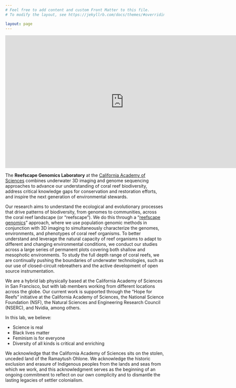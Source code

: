```yaml
---
# Feel free to add content and custom Front Matter to this file.
# To modify the layout, see https://jekyllrb.com/docs/themes/#overriding-theme-defaults

layout: page
---
```

<iframe width="750" height="420" src="https://www.youtube.com/embed/Q6Ud5Ce4Jo8?controls=0&autoplay=1&loop=1&showinfo=0&modestbranding=1&mute=1" frameborder="0"></iframe>



The **Reefscape Genomics Laboratory** at the [California Academy of Sciences](https://www.calacademy.org/) combines underwater 3D imaging and genome sequencing approaches to advance our understanding of coral reef biodiversity, address critical knowledge gaps for conservation and restoration efforts, and inspire the next generation of environmental stewards.

Our research aims to understand the ecological and evolutionary processes that drive patterns of biodiversity, from genomes to communities, across the coral reef landscape (or “reefscape”). We do this through a “[reefscape genomics](https://www.frontiersin.org/articles/10.3389/fmars.2021.638979/full)” approach, where we use population genomic methods in conjunction with 3D imaging to simultaneously characterize the genomes, environments, and phenotypes of coral reef organisms. To better understand and leverage the natural capacity of reef organisms to adapt to different and changing environmental conditions, we conduct our studies across a large series of permanent plots covering both shallow and mesophotic environments. To study the full depth range of coral reefs, we are continually pushing the boundaries of underwater technologies, such as our use of closed-circuit rebreathers and the active development of open source instrumentation.

We are a hybrid lab physically based at the California Academy of Sciences in San Francisco, but with lab members working from different locations across the globe. Our current work is supported through the “Hope for Reefs” initiative at the California Academy of Sciences, the National Science Foundation (NSF), the Natural Sciences and Engineering Research Council (NSERC), and Nvidia, among others.

In this lab, we believe:
* Science is real
* Black lives matter
* Feminism is for everyone
* Diversity of all kinds is critical and enriching

We acknowledge that the California Academy of Sciences sits on the stolen, unceded land of the Ramaytush Ohlone. We acknowledge the historic exclusion and erasure of Indigenous peoples from the lands and seas from which we work, and this acknowledgment serves as the beginning of an ongoing commitment to reflect on our own complicity and to dismantle the lasting legacies of settler colonialism.

